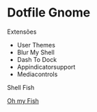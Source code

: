 <h1>Dotfile Gnome</h1>
<p>Extensões</p>
<ul>
<li>User Themes</li>
<li>Blur My Shell</li>
<li>Dash To Dock</li>
<li>Appindicatorsupport</li>
<li>Mediacontrols</li>
</ul>
<p>Shell Fish</p>
<a href="https://github.com/oh-my-fish/oh-my-fish">Oh my Fish</a>
